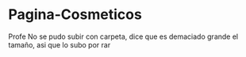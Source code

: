 # Pagina-Cosmeticos
Profe No se pudo subir con carpeta, dice que es demaciado grande el tamaño, asi que lo subo por rar
